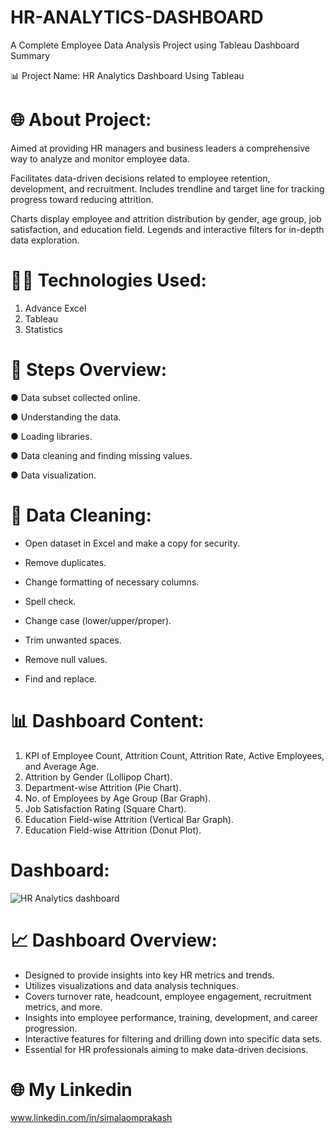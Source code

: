 # HR-ANALYTICS-DASHBOARD

A Complete Employee Data Analysis Project using Tableau Dashboard
Summary

📊 Project Name: HR Analytics Dashboard Using Tableau

# 🌐 About Project:

Aimed at providing HR managers and business leaders a comprehensive way to analyze and monitor employee data.

Facilitates data-driven decisions related to employee retention, development, and recruitment.
Includes trendline and target line for tracking progress toward reducing attrition.

Charts display employee and attrition distribution by gender, age group, job satisfaction, and education field.
Legends and interactive filters for in-depth data exploration.

# 👨‍💻 Technologies Used:
1. Advance Excel
2. Tableau
3. Statistics

# 📜 Steps Overview:

● Data subset collected online.

● Understanding the data.

● Loading libraries.

● Data cleaning and finding missing values.

● Data visualization.


# 🧹 Data Cleaning:

* Open dataset in Excel and make a copy for security.

* Remove duplicates.

* Change formatting of necessary columns.

* Spell check.

* Change case (lower/upper/proper).

* Trim unwanted spaces.

* Remove null values.

* Find and replace.

# 📊 Dashboard Content:
1. KPI of Employee Count, Attrition Count, Attrition Rate, Active Employees, and Average Age.
2. Attrition by Gender (Lollipop Chart).
3. Department-wise Attrition (Pie Chart).
4. No. of Employees by Age Group (Bar Graph).
5. Job Satisfaction Rating (Square Chart).
6. Education Field-wise Attrition (Vertical Bar Graph).
7. Education Field-wise Attrition (Donut Plot).

# Dashboard:
![HR Analytics dashboard](https://github.com/simalaomprakash/HR-ANALYTICS-DASHBOARD/assets/156334076/b91a0bf8-cae8-4997-8c30-d56a1bac3d88)

# 📈 Dashboard Overview:
* Designed to provide insights into key HR metrics and trends.
* Utilizes visualizations and data analysis techniques.
* Covers turnover rate, headcount, employee engagement, recruitment metrics, and more.
* Insights into employee performance, training, development, and career progression.
* Interactive features for filtering and drilling down into specific data sets.
* Essential for HR professionals aiming to make data-driven decisions.

# 🌐 My Linkedin 
www.linkedin.com/in/simalaomprakash 
